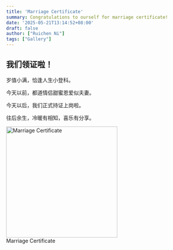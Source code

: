 ```yaml
---
title: 'Marriage Certificate'
summary: Congratulations to ourself for marriage certificate!
date: '2025-05-21T13:14:52+08:00'
draft: false
author: ["Ruichen Ni"]
tags: ["Gallery"]
---
```


## 我们领证啦！
岁值小满，恰逢人生小登科。

今天以前，都道情侣甜蜜恩爱似夫妻。

今天以后，我们正式持证上岗啦。

往后余生，冷暖有相知，喜乐有分享。

<div class="lightbox-gallery-left">
  <div class="gallery-item">
    <a href="/gallery/2025-05-21-marriage-certificate/certificate.jpg" data-lightbox="marriage-gallery" data-title="Marriage Certificate">
      <img src="/gallery/2025-05-21-marriage-certificate/certificate.jpg" alt="Marriage Certificate" width="300" class="gallery-thumb" loading="lazy">
    </a>
    <div class="gallery-caption">Marriage Certificate</div>
  </div>
</div>
